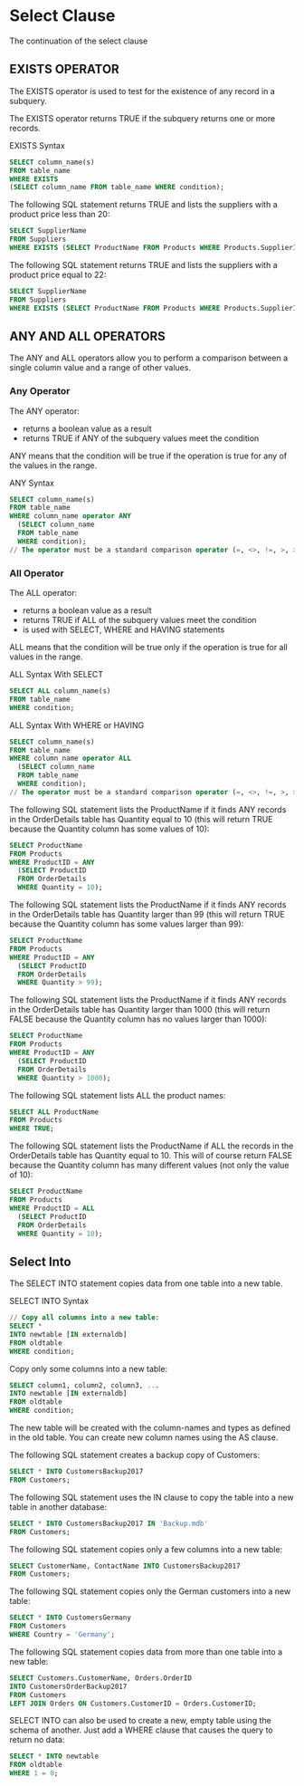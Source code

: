 # Select Clause
The continuation of the select clause

## EXISTS OPERATOR
The EXISTS operator is used to test for the existence of any record in a subquery.

The EXISTS operator returns TRUE if the subquery returns one or more records.

EXISTS Syntax
```sql
SELECT column_name(s)
FROM table_name
WHERE EXISTS
(SELECT column_name FROM table_name WHERE condition); 
```

The following SQL statement returns TRUE and lists the suppliers with a product price less than 20:
```sql
SELECT SupplierName
FROM Suppliers
WHERE EXISTS (SELECT ProductName FROM Products WHERE Products.SupplierID = Suppliers.supplierID AND Price < 20);
```

The following SQL statement returns TRUE and lists the suppliers with a product price equal to 22:
```sql
SELECT SupplierName
FROM Suppliers
WHERE EXISTS (SELECT ProductName FROM Products WHERE Products.SupplierID = Suppliers.supplierID AND Price = 22); 
```

## ANY AND ALL OPERATORS
The ANY and ALL operators allow you to perform a comparison between a single column value and a range of other values.

### Any Operator
The ANY operator:
- returns a boolean value as a result
- returns TRUE if ANY of the subquery values meet the condition

ANY means that the condition will be true if the operation is true for any of the values in the range.

ANY Syntax
```sql
SELECT column_name(s)
FROM table_name
WHERE column_name operator ANY
  (SELECT column_name
  FROM table_name
  WHERE condition); 
// The operator must be a standard comparison operator (=, <>, !=, >, >=, <, or <=).
```

### All Operator
The ALL operator:

- returns a boolean value as a result
- returns TRUE if ALL of the subquery values meet the condition
- is used with SELECT, WHERE and HAVING statements

ALL means that the condition will be true only if the operation is true for all values in the range. 

ALL Syntax With SELECT
```sql
SELECT ALL column_name(s)
FROM table_name
WHERE condition; 
```

ALL Syntax With WHERE or HAVING
```sql
SELECT column_name(s)
FROM table_name
WHERE column_name operator ALL
  (SELECT column_name
  FROM table_name
  WHERE condition); 
// The operator must be a standard comparison operator (=, <>, !=, >, >=, <, or <=).
```

The following SQL statement lists the ProductName if it finds ANY records in the OrderDetails table has Quantity equal to 10 (this will return TRUE because the Quantity column has some values of 10):
```sql
SELECT ProductName
FROM Products
WHERE ProductID = ANY
  (SELECT ProductID
  FROM OrderDetails
  WHERE Quantity = 10); 
```

The following SQL statement lists the ProductName if it finds ANY records in the OrderDetails table has Quantity larger than 99 (this will return TRUE because the Quantity column has some values larger than 99):
```sql
SELECT ProductName
FROM Products
WHERE ProductID = ANY
  (SELECT ProductID
  FROM OrderDetails
  WHERE Quantity > 99); 
```

The following SQL statement lists the ProductName if it finds ANY records in the OrderDetails table has Quantity larger than 1000 (this will return FALSE because the Quantity column has no values larger than 1000):
```sql
SELECT ProductName
FROM Products
WHERE ProductID = ANY
  (SELECT ProductID
  FROM OrderDetails
  WHERE Quantity > 1000); 
```

The following SQL statement lists ALL the product names:
```sql
SELECT ALL ProductName
FROM Products
WHERE TRUE; 
```

The following SQL statement lists the ProductName if ALL the records in the OrderDetails table has Quantity equal to 10. This will of course return FALSE because the Quantity column has many different values (not only the value of 10):
```sql
SELECT ProductName
FROM Products
WHERE ProductID = ALL
  (SELECT ProductID
  FROM OrderDetails
  WHERE Quantity = 10);
```

## Select Into
The SELECT INTO statement copies data from one table into a new table.

SELECT INTO Syntax
```sql
// Copy all columns into a new table:
SELECT *
INTO newtable [IN externaldb]
FROM oldtable
WHERE condition; 
```

Copy only some columns into a new table:
```sql
SELECT column1, column2, column3, ...
INTO newtable [IN externaldb]
FROM oldtable
WHERE condition; 
```
The new table will be created with the column-names and types as defined in the old table. You can create new column names using the AS clause.

The following SQL statement creates a backup copy of Customers:
```sql
SELECT * INTO CustomersBackup2017
FROM Customers; 
```

The following SQL statement uses the IN clause to copy the table into a new table in another database:
```sql
SELECT * INTO CustomersBackup2017 IN 'Backup.mdb'
FROM Customers; 
```

The following SQL statement copies only a few columns into a new table:
```sql
SELECT CustomerName, ContactName INTO CustomersBackup2017
FROM Customers; 
```

The following SQL statement copies only the German customers into a new table:
```sql
SELECT * INTO CustomersGermany
FROM Customers
WHERE Country = 'Germany'; 
```

The following SQL statement copies data from more than one table into a new table:
```sql
SELECT Customers.CustomerName, Orders.OrderID
INTO CustomersOrderBackup2017
FROM Customers
LEFT JOIN Orders ON Customers.CustomerID = Orders.CustomerID; 
```

SELECT INTO can also be used to create a new, empty table using the schema of another. Just add a WHERE clause that causes the query to return no data:
```sql
SELECT * INTO newtable
FROM oldtable
WHERE 1 = 0; 
```
